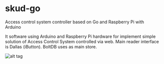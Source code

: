 # skud-go
Access control system controller based on Go and Raspberry Pi with Arduino

It software using Arduino and Raspberry Pi hardware for implement simple solution of Access Control System controlled via web. Main reader interface is Dallas (iButton). BoltDB uses as main store.

![alt tag](https://github.com/zebox/skud-go/blob/master/img/Skud-go.png?raw=true)
